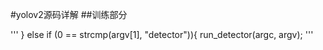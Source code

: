#yolov2源码详解
##训练部分

'''
 } else if (0 == strcmp(argv[1], "detector")){
    run_detector(argc, argv);
'''
